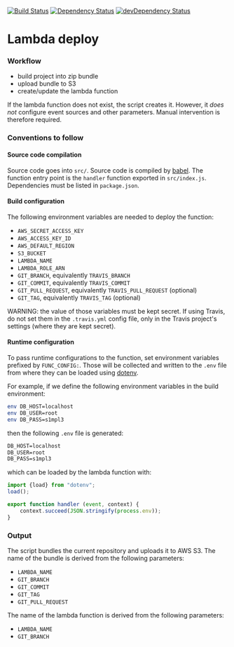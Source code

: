 [![Build Status](https://travis-ci.org/innowatio/lambda-deploy.svg?branch=master)](https://travis-ci.org/innowatio/lambda-deploy)
[![Dependency Status](https://david-dm.org/innowatio/lambda-deploy.svg)](https://david-dm.org/innowatio/lambda-deploy)
[![devDependency Status](https://david-dm.org/innowatio/lambda-deploy/dev-status.svg)](https://david-dm.org/innowatio/lambda-deploy#info=devDependencies)

# Lambda deploy

### Workflow

- build project into zip bundle
- upload bundle to S3
- create/update the lambda function

If the lambda function does not exist, the script creates it. However, it _does
not_ configure event sources and other parameters. Manual intervention is
therefore required.

### Conventions to follow

#### Source code compilation

Source code goes into `src/`.
Source code is compiled by [babel](https://babeljs.io/).
The function entry point is the `handler` function exported in `src/index.js`.
Dependencies must be listed in `package.json`.

#### Build configuration

The following environment variables are needed to deploy the function:

- `AWS_SECRET_ACCESS_KEY`
- `AWS_ACCESS_KEY_ID`
- `AWS_DEFAULT_REGION`
- `S3_BUCKET`
- `LAMBDA_NAME`
- `LAMBDA_ROLE_ARN`
- `GIT_BRANCH`, equivalently `TRAVIS_BRANCH`
- `GIT_COMMIT`, equivalently `TRAVIS_COMMIT`
- `GIT_PULL_REQUEST`, equivalently `TRAVIS_PULL_REQUEST` (optional)
- `GIT_TAG`, equivalently `TRAVIS_TAG` (optional)

WARNING: the value of those variables must be kept secret. If using Travis, do
not set them in the `.travis.yml` config file, only in the Travis project's
settings (where they are kept secret).

#### Runtime configuration

To pass runtime configurations to the function, set environment variables
prefixed by `FUNC_CONFIG:`. Those will be collected and written to the `.env`
file from where they can be loaded using [dotenv](https://github.com/motdotla/dotenv).

For example, if we define the following environment variables in the build
environment:

```sh
env DB_HOST=localhost
env DB_USER=root
env DB_PASS=s1mpl3
```

then the following `.env` file is generated:

```txt
DB_HOST=localhost
DB_USER=root
DB_PASS=s1mpl3
```

which can be loaded by the lambda function with:

```js
import {load} from "dotenv";
load();

export function handler (event, context) {
    context.succeed(JSON.stringify(process.env));
}
```

### Output

The script bundles the current repository and uploads it to AWS S3. The name of
the bundle is derived from the following parameters:

- `LAMBDA_NAME`
- `GIT_BRANCH`
- `GIT_COMMIT`
- `GIT_TAG`
- `GIT_PULL_REQUEST`

The name of the lambda function is derived from the following parameters:

- `LAMBDA_NAME`
- `GIT_BRANCH`
